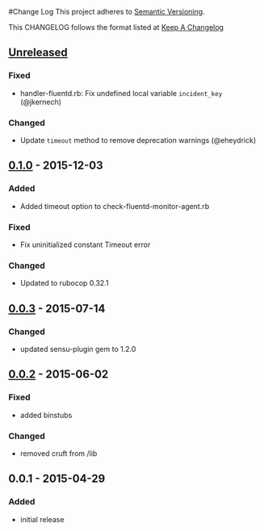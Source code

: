 #Change Log
This project adheres to [Semantic Versioning](http://semver.org/).

This CHANGELOG follows the format listed at [Keep A Changelog](http://keepachangelog.com/)

## [Unreleased]
### Fixed
- handler-fluentd.rb: Fix undefined local variable `incident_key` (@jkernech)

### Changed
- Update `timeout` method to remove deprecation warnings (@eheydrick)

## [0.1.0] - 2015-12-03
### Added
- Added timeout option to check-fluentd-monitor-agent.rb

### Fixed
- Fix uninitialized constant Timeout error

### Changed
- Updated to rubocop 0.32.1

## [0.0.3] - 2015-07-14
### Changed
- updated sensu-plugin gem to 1.2.0

## [0.0.2] - 2015-06-02
### Fixed
- added binstubs

### Changed
- removed cruft from /lib

## 0.0.1 - 2015-04-29
### Added
- initial release

[Unreleased]: https://github.com/sensu-plugins/sensu-plugins-fluentd/compare/0.1.0...HEAD
[0.1.0]: https://github.com/sensu-plugins/sensu-plugins-fluentd/compare/0.0.3...0.1.0
[0.0.3]: https://github.com/sensu-plugins/sensu-plugins-fluentd/compare/0.0.2...0.0.3
[0.0.2]: https://github.com/sensu-plugins/sensu-plugins-fluentd/compare/0.0.1...0.0.2
